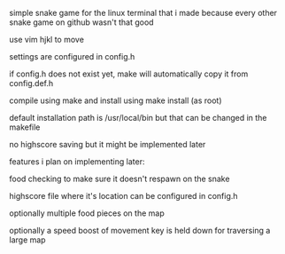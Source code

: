 simple snake game for the linux terminal that i made because every other snake game on github wasn't that good

use vim hjkl to move

settings are configured in config.h

if config.h does not exist yet, make will automatically copy it from config.def.h

compile using make and install using make install (as root)

default installation path is /usr/local/bin but that can be changed in the makefile

no highscore saving but it might be implemented later

features i plan on implementing later:

food checking to make sure it doesn't respawn on the snake

highscore file where it's location can be configured in config.h

optionally multiple food pieces on the map

optionally a speed boost of movement key is held down for traversing a large map

